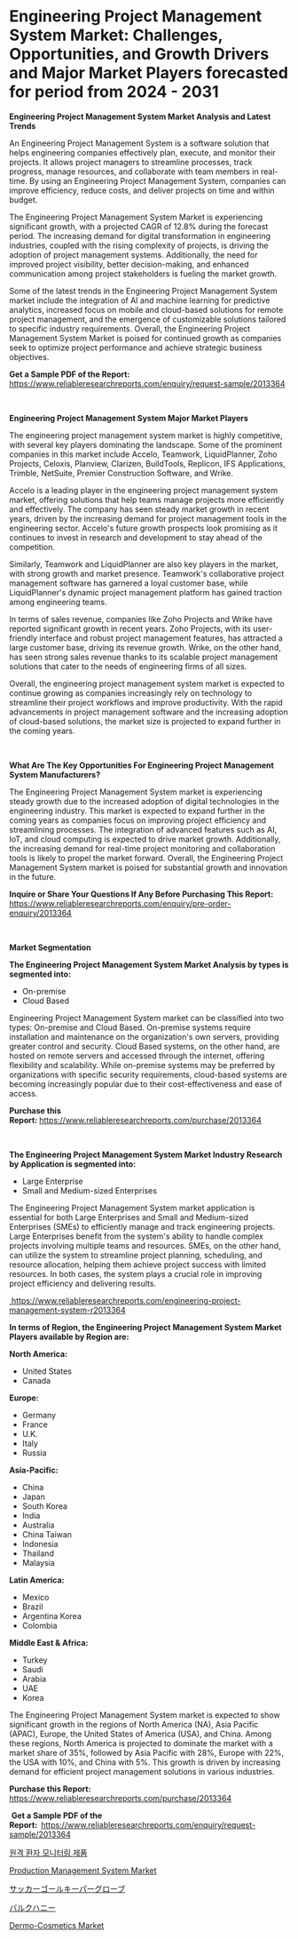 <p><h1>Engineering Project Management System Market: Challenges, Opportunities, and Growth Drivers and Major Market Players forecasted for period from 2024 - 2031</h1></p><p><strong>Engineering Project Management System Market Analysis and Latest Trends</strong></p>
<p><p>An Engineering Project Management System is a software solution that helps engineering companies effectively plan, execute, and monitor their projects. It allows project managers to streamline processes, track progress, manage resources, and collaborate with team members in real-time. By using an Engineering Project Management System, companies can improve efficiency, reduce costs, and deliver projects on time and within budget.</p><p>The Engineering Project Management System Market is experiencing significant growth, with a projected CAGR of 12.8% during the forecast period. The increasing demand for digital transformation in engineering industries, coupled with the rising complexity of projects, is driving the adoption of project management systems. Additionally, the need for improved project visibility, better decision-making, and enhanced communication among project stakeholders is fueling the market growth.</p><p>Some of the latest trends in the Engineering Project Management System market include the integration of AI and machine learning for predictive analytics, increased focus on mobile and cloud-based solutions for remote project management, and the emergence of customizable solutions tailored to specific industry requirements. Overall, the Engineering Project Management System Market is poised for continued growth as companies seek to optimize project performance and achieve strategic business objectives.</p></p>
<p><strong>Get a Sample PDF of the Report:&nbsp;</strong> <a href="https://www.reliableresearchreports.com/enquiry/request-sample/2013364">https://www.reliableresearchreports.com/enquiry/request-sample/2013364</a></p>
<p>&nbsp;</p>
<p><strong>Engineering Project Management System Major Market Players</strong></p>
<p><p>The engineering project management system market is highly competitive, with several key players dominating the landscape. Some of the prominent companies in this market include Accelo, Teamwork, LiquidPlanner, Zoho Projects, Celoxis, Planview, Clarizen, BuildTools, Replicon, IFS Applications, Trimble, NetSuite, Premier Construction Software, and Wrike.</p><p>Accelo is a leading player in the engineering project management system market, offering solutions that help teams manage projects more efficiently and effectively. The company has seen steady market growth in recent years, driven by the increasing demand for project management tools in the engineering sector. Accelo's future growth prospects look promising as it continues to invest in research and development to stay ahead of the competition.</p><p>Similarly, Teamwork and LiquidPlanner are also key players in the market, with strong growth and market presence. Teamwork's collaborative project management software has garnered a loyal customer base, while LiquidPlanner's dynamic project management platform has gained traction among engineering teams.</p><p>In terms of sales revenue, companies like Zoho Projects and Wrike have reported significant growth in recent years. Zoho Projects, with its user-friendly interface and robust project management features, has attracted a large customer base, driving its revenue growth. Wrike, on the other hand, has seen strong sales revenue thanks to its scalable project management solutions that cater to the needs of engineering firms of all sizes.</p><p>Overall, the engineering project management system market is expected to continue growing as companies increasingly rely on technology to streamline their project workflows and improve productivity. With the rapid advancements in project management software and the increasing adoption of cloud-based solutions, the market size is projected to expand further in the coming years.</p></p>
<p>&nbsp;</p>
<p><strong>What Are The Key Opportunities For Engineering Project Management System Manufacturers?</strong></p>
<p><p>The Engineering Project Management System market is experiencing steady growth due to the increased adoption of digital technologies in the engineering industry. This market is expected to expand further in the coming years as companies focus on improving project efficiency and streamlining processes. The integration of advanced features such as AI, IoT, and cloud computing is expected to drive market growth. Additionally, the increasing demand for real-time project monitoring and collaboration tools is likely to propel the market forward. Overall, the Engineering Project Management System market is poised for substantial growth and innovation in the future.</p></p>
<p><strong>Inquire or Share Your Questions If Any Before Purchasing This Report:</strong> <a href="https://www.reliableresearchreports.com/enquiry/pre-order-enquiry/2013364">https://www.reliableresearchreports.com/enquiry/pre-order-enquiry/2013364</a></p>
<p>&nbsp;</p>
<p><strong>Market Segmentation</strong></p>
<p><strong>The Engineering Project Management System Market Analysis by types is segmented into:</strong></p>
<p><ul><li>On-premise</li><li>Cloud Based</li></ul></p>
<p><p>Engineering Project Management System market can be classified into two types: On-premise and Cloud Based. On-premise systems require installation and maintenance on the organization's own servers, providing greater control and security. Cloud Based systems, on the other hand, are hosted on remote servers and accessed through the internet, offering flexibility and scalability. While on-premise systems may be preferred by organizations with specific security requirements, cloud-based systems are becoming increasingly popular due to their cost-effectiveness and ease of access.</p></p>
<p><strong>Purchase this Report:&nbsp;</strong><a href="https://www.reliableresearchreports.com/purchase/2013364">https://www.reliableresearchreports.com/purchase/2013364</a></p>
<p>&nbsp;</p>
<p><strong>The Engineering Project Management System Market Industry Research by Application is segmented into:</strong></p>
<p><ul><li>Large Enterprise</li><li>Small and Medium-sized Enterprises</li></ul></p>
<p><p>The Engineering Project Management System market application is essential for both Large Enterprises and Small and Medium-sized Enterprises (SMEs) to efficiently manage and track engineering projects. Large Enterprises benefit from the system's ability to handle complex projects involving multiple teams and resources. SMEs, on the other hand, can utilize the system to streamline project planning, scheduling, and resource allocation, helping them achieve project success with limited resources. In both cases, the system plays a crucial role in improving project efficiency and delivering results.</p></p>
<p><a href="https://www.reliableresearchreports.com/engineering-project-management-system-r2013364">&nbsp;https://www.reliableresearchreports.com/engineering-project-management-system-r2013364</a></p>
<p><strong>In terms of Region, the Engineering Project Management System Market Players available by Region are:</strong></p>
<p>
    <p> <strong> North America: </strong>
        <ul>
            <li>United States</li>
            <li>Canada</li>
        </ul>
        </p> 
    <p> <strong> Europe: </strong>
        <ul>
            <li>Germany</li>
            <li>France</li>
            <li>U.K.</li>
            <li>Italy</li>
            <li>Russia</li>
        </ul>
        </p> 
    <p> <strong> Asia-Pacific: </strong>
        <ul>
            <li>China</li>
            <li>Japan</li>
            <li>South Korea</li>
            <li>India</li>
            <li>Australia</li>
            <li>China Taiwan</li>
            <li>Indonesia</li>
            <li>Thailand</li>
            <li>Malaysia</li>
        </ul>
        </p> 
    <p> <strong> Latin America: </strong>
        <ul>
            <li>Mexico</li>
            <li>Brazil</li>
            <li>Argentina Korea</li>
            <li>Colombia</li>
        </ul>
        </p> 
    <p> <strong> Middle East & Africa: </strong>
        <ul>
            <li>Turkey</li>
            <li>Saudi</li>
            <li>Arabia</li>
            <li>UAE</li>
            <li>Korea</li>
        </ul>
    </p>
    </p>
<p><p>The Engineering Project Management System market is expected to show significant growth in the regions of North America (NA), Asia Pacific (APAC), Europe, the United States of America (USA), and China. Among these regions, North America is projected to dominate the market with a market share of 35%, followed by Asia Pacific with 28%, Europe with 22%, the USA with 10%, and China with 5%. This growth is driven by increasing demand for efficient project management solutions in various industries.</p></p>
<p><strong>Purchase this Report: </strong><a href="https://www.reliableresearchreports.com/purchase/2013364">https://www.reliableresearchreports.com/purchase/2013364</a></p>
<p>&nbsp;<strong>Get a Sample PDF of the Report:&nbsp;&nbsp;</strong><a href="https://www.reliableresearchreports.com/enquiry/request-sample/2013364">https://www.reliableresearchreports.com/enquiry/request-sample/2013364</a></p>
<p><strong></strong></p>
<p><p><a href="https://github.com/darrellockm3ytan895656/Market-Research-Report-List-1/blob/main/751453059741.md">원격 환자 모니터링 제품</a></p><p><a href="https://github.com/Sinjinluong3e0awx2m195k76/Market-Research-Report-List-2/blob/main/production-management-system-market.md">Production Management System Market</a></p><p><a href="https://github.com/andrade7361/Market-Research-Report-List-1/blob/main/249748237382.md">サッカーゴールキーパーグローブ</a></p><p><a href="https://github.com/RaeJenkins1952/Market-Research-Report-List-1/blob/main/423843137387.md">バルクハニー</a></p><p><a href="https://www.linkedin.com/pulse/dermo-cosmetics-market-size-outlook-forecast-2024-2031-data-pedia-iddjc?trackingId=xpEH%2BPyMAu%2Bbfj1VxdWeuQ%3D%3D">Dermo-Cosmetics Market</a></p></p>